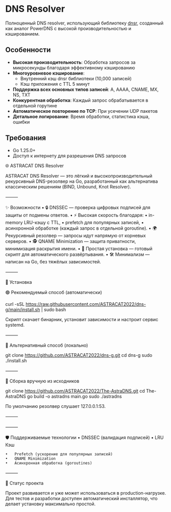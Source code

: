 # DNS Resolver

Полноценный DNS resolver, использующий библиотеку [dnsr](https://github.com/domainr/dnsr), созданный как аналог PowerDNS с высокой производительностью и кэшированием.

## Особенности

- **Высокая производительность**: Обработка запросов за микросекунды благодаря эффективному кэшированию
- **Многоуровневое кэширование**: 
  - Внутренний кэш dnsr библиотеки (10,000 записей)
  - Кэш приложения с TTL 5 минут
- **Поддержка всех основных типов записей**: A, AAAA, CNAME, MX, NS, TXT
- **Конкурентная обработка**: Каждый запрос обрабатывается в отдельной горутине
- **Автоматическое повторение по TCP**: При усечении UDP пакетов
- **Детальное логирование**: Время обработки, статистика кэша, ошибки

## Требования

- Go 1.25.0+
- Доступ к интернету для разрешения DNS запросов

🌐 ASTRACAT DNS Resolver

ASTRACAT DNS Resolver — это лёгкий и высокопроизводительный рекурсивный DNS-резолвер на Go,
разработанный как альтернатива классическим решениям (BIND, Unbound, Knot Resolver).

⸻

✨ Возможности
	•	🔒 DNSSEC — проверка цифровых подписей для защиты от подмены ответов.
	•	⚡ Высокая скорость благодаря:
	•	in-memory LRU-кэшу с TTL,
	•	prefetch для популярных записей,
	•	асинхронной обработке (каждый запрос в отдельной goroutine).
	•	🌍 Рекурсивный резолвер — запросы идут напрямую от корневых серверов.
	•	🕵️ QNAME Minimization — защита приватности, минимизация раскрытия имени.
	•	🔧 Простая установка — готовый скрипт для автоматического развёртывания.
	•	🛠️ Минимализм — написан на Go, без тяжёлых зависимостей.

⸻

🚀 Установка

🟢 Рекомендуемый способ (автоматически)

curl -sSL https://raw.githubusercontent.com/ASTRACAT2022/dns-g/main/install.sh | sudo bash

Скрипт скачает бинарник, установит зависимости и настроит сервис systemd.

⸻

🔵 Альтернативный способ (локально)

git clone https://github.com/ASTRACAT2022/dns-g.git
cd dns-g
sudo ./install.sh


⸻

🔧 Сборка вручную из исходников

git clone https://github.com/ASTRACAT2022/The-AstraDNS.git
cd The-AstraDNS
go build -o astradns main.go
sudo ./astradns

По умолчанию резолвер слушает 127.0.0.1:53.

⸻

⸻

🛡️ Поддерживаемые технологии
	•	DNSSEC (валидация подписей)
	•	LRU Кэш 

	•	Prefetch (ускорение для популярных записей)
	•	QNAME Minimization
	•	Асинхронная обработка (goroutines)

⸻

📌 Статус проекта

Проект развивается и уже может использоваться в production-нагрузке.
Для тестов и разработки доступен автоматический инсталлятор, что делает установку максимально простой.
